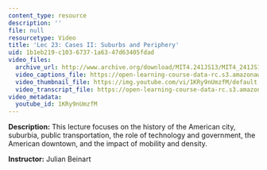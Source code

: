 ```yaml
---
content_type: resource
description: ''
file: null
resourcetype: Video
title: 'Lec 23: Cases II: Suburbs and Periphery'
uid: 1b1eb219-c103-6737-1a63-47d63405fdad
video_files:
  archive_url: http://www.archive.org/download/MIT4.241JS13/MIT4_241JS13_lec23_300k.mp4
  video_captions_file: https://open-learning-course-data-rc.s3.amazonaws.com/4-241j-theory-of-city-form-spring-2013/e0c54b1a92e95b07817ceece54494aa5_1KRy9nUmzfM.vtt
  video_thumbnail_file: https://img.youtube.com/vi/1KRy9nUmzfM/default.jpg
  video_transcript_file: https://open-learning-course-data-rc.s3.amazonaws.com/4-241j-theory-of-city-form-spring-2013/7721f70a13927177805e67b3d7c279b4_1KRy9nUmzfM.pdf
video_metadata:
  youtube_id: 1KRy9nUmzfM
---
```


**Description:** This lecture focuses on the history of the American city, suburbia, public transportation, the role of technology and government, the American downtown, and the impact of mobility and density.

**Instructor:** Julian Beinart